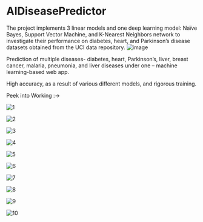 # AIDiseasePredictor

The project implements 3 linear models and one deep learning model: Naïve Bayes, Support Vector Machine, and K-Nearest Neighbors network to investigate their performance on diabetes, heart, and Parkinson’s disease datasets obtained from the UCI data repository. 
![image](https://user-images.githubusercontent.com/70583158/204678528-a9128faf-601a-46c0-8bd7-3af5da93d00a.png)


Prediction of multiple diseases- diabetes, heart, Parkinson’s, liver, breast cancer, malaria, pneumonia, and liver diseases under one – machine learning-based web app.

High accuracy, as a result of various different models, and rigorous training.


Peek into Working :->

![1](https://user-images.githubusercontent.com/70583158/204678650-bc7da131-3fe1-4f8b-b508-381f0f48c0de.png)

![2](https://user-images.githubusercontent.com/70583158/204678665-9af3890b-5d1b-4fd3-93f9-cf71841c2772.png)

![3](https://user-images.githubusercontent.com/70583158/204678678-aa5ef3be-c65b-41e4-a1ae-bc02f384b36d.png)

![4](https://user-images.githubusercontent.com/70583158/204678695-5bbdb846-cd99-40a6-8440-ff67e4b717e6.png)

![5](https://user-images.githubusercontent.com/70583158/204678708-5e71c559-4b87-4c41-949c-f39d3217f0ab.png)

![6](https://user-images.githubusercontent.com/70583158/204678724-4d5a709d-e067-4ed5-8e86-03fa1a1c65f0.png)

![7](https://user-images.githubusercontent.com/70583158/204678736-73aeecab-aaa8-42de-943d-bd97498e5ab8.png)

![8](https://user-images.githubusercontent.com/70583158/204678750-9a7f1950-1f65-47a4-b460-95390b748e1d.png)

![9](https://user-images.githubusercontent.com/70583158/204678763-d8d79124-dad4-4190-a952-cbc25c4acc56.png)

![10](https://user-images.githubusercontent.com/70583158/204678790-a76ed843-6e81-43cb-a3f3-0de78e27eda7.png)
